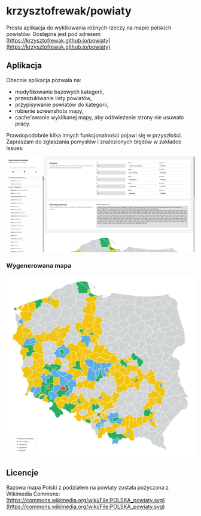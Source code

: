 # krzysztofrewak/powiaty
Prosta aplikacja do wyklikiwania różnych rzeczy na mapie polskich powiatów. Dostępna jest pod adresem [https://krzysztofrewak.github.io/powiaty](https://krzysztofrewak.github.io/powiaty)

## Aplikacja
Obecnie aplikacja pozwala na:
* modyfikowanie bazowych kategorii,
* przeszukiwanie listy powiatów,
* przypisywanie powiatów do kategorii,
* robienie screenshota mapy,
* cache'owanie wyklikanej mapy, aby odświeżenie strony nie usuwało pracy.

Prawdopodobnie kilka innych funkcjonalności pojawi się w przyszłości. Zapraszam do zgłaszania pomysłów i znalezionych błędów w zakładce Issues.

![Aplikacja](./screenshot.png)

### Wygenerowana mapa
![Wygenerowana mapa](./map.png)

## Licencje
Bazowa mapa Polski z podziałem na powiaty została pożyczona z Wikimedia Commons: [https://commons.wikimedia.org/wiki/File:POLSKA_powiaty.svg](https://commons.wikimedia.org/wiki/File:POLSKA_powiaty.svg) 